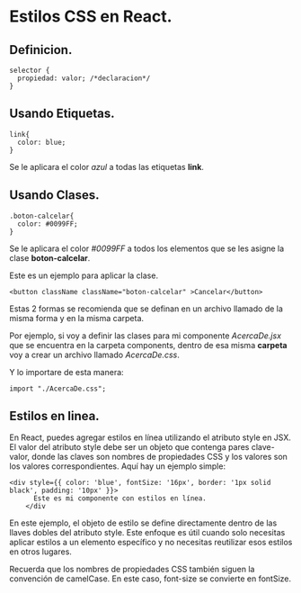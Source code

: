 # Estilos CSS en React.

## Definicion.
```
selector {
  propiedad: valor; /*declaracion*/
}
```

## Usando Etiquetas.

```
link{
  color: blue;
}
```
Se le aplicara el color _azul_ a todas las etiquetas **link**.


## Usando Clases.

```
.boton-calcelar{
  color: #0099FF;
}
```

Se le aplicara el color _#0099FF_ a todos los elementos que se les asigne la clase **boton-calcelar**.

Este es un ejemplo para aplicar la clase.

`
<button className className="boton-calcelar" >Cancelar</button>
`

Estas 2 formas se recomienda que se definan en un archivo llamado de la misma forma y en la misma carpeta.

Por ejemplo, si voy a definir las clases para mi componente _AcercaDe.jsx_ que se encuentra en la carpeta components, dentro de esa misma **carpeta** voy a crear un archivo llamado _AcercaDe.css_.

Y lo importare de esta manera:


`import "./AcercaDe.css";`

## Estilos en linea.

En React, puedes agregar estilos en línea utilizando el atributo style en JSX. El valor del atributo style debe ser un objeto que contenga pares clave-valor, donde las claves son nombres de propiedades CSS y los valores son los valores correspondientes. Aquí hay un ejemplo simple:

```
<div style={{ color: 'blue', fontSize: '16px', border: '1px solid black', padding: '10px' }}>
      Este es mi componente con estilos en línea.
    </div
```

En este ejemplo, el objeto de estilo se define directamente dentro de las llaves dobles del atributo style. Este enfoque es útil cuando solo necesitas aplicar estilos a un elemento específico y no necesitas reutilizar esos estilos en otros lugares.

Recuerda que los nombres de propiedades CSS también siguen la convención de camelCase. En este caso, font-size se convierte en fontSize.


